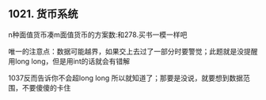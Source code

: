 ## 1021. 货币系统

n种面值货币凑m面值货币的方案数:和278.买书一模一样吧

唯一的注意点：数据可能越界，如果交上去过了一部分时要警觉；此题就是没提醒用long long，但是用int的话就会有错解

1037反而告诉你不会超long long 所以就知道了；那要是没说，就要想到数据范围，不要傻傻的卡住
